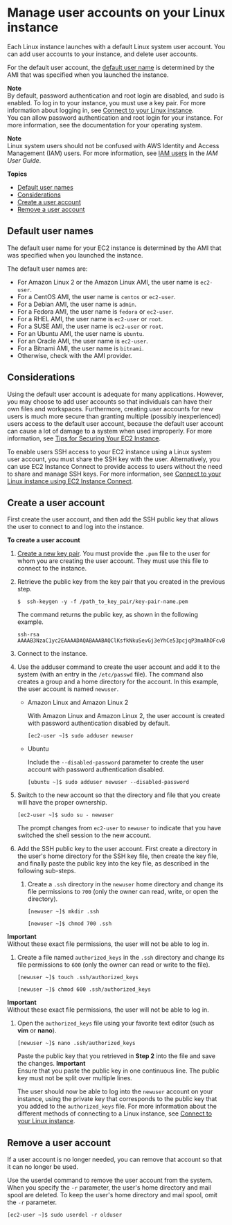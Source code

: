 # Manage user accounts on your Linux instance<a name="managing-users"></a>

Each Linux instance launches with a default Linux system user account\. You can add user accounts to your instance, and delete user accounts\.

For the default user account, the [default user name](#ami-default-user-names) is determined by the AMI that was specified when you launched the instance\. 

**Note**  
By default, password authentication and root login are disabled, and sudo is enabled\. To log in to your instance, you must use a key pair\. For more information about logging in, see [Connect to your Linux instance](AccessingInstances.md)\.  
You can allow password authentication and root login for your instance\. For more information, see the documentation for your operating system\.

**Note**  
Linux system users should not be confused with AWS Identity and Access Management \(IAM\) users\. For more information, see [IAM users](https://docs.aws.amazon.com/IAM/latest/UserGuide/id.html#id_iam-users) in the *IAM User Guide*\.

**Topics**
+ [Default user names](#ami-default-user-names)
+ [Considerations](#add-user-best-practice)
+ [Create a user account](#create-user-account)
+ [Remove a user account](#delete-user-acount)

## Default user names<a name="ami-default-user-names"></a>

The default user name for your EC2 instance is determined by the AMI that was specified when you launched the instance\.

The default user names are:
+ For Amazon Linux 2 or the Amazon Linux AMI, the user name is `ec2-user`\.
+ For a CentOS AMI, the user name is `centos` or `ec2-user`\.
+ For a Debian AMI, the user name is `admin`\.
+ For a Fedora AMI, the user name is `fedora` or `ec2-user`\.
+ For a RHEL AMI, the user name is `ec2-user` or `root`\.
+ For a SUSE AMI, the user name is `ec2-user` or `root`\.
+ For an Ubuntu AMI, the user name is `ubuntu`\.
+ For an Oracle AMI, the user name is `ec2-user`\.
+ For a Bitnami AMI, the user name is `bitnami`\.
+ Otherwise, check with the AMI provider\.

## Considerations<a name="add-user-best-practice"></a>

Using the default user account is adequate for many applications\. However, you may choose to add user accounts so that individuals can have their own files and workspaces\. Furthermore, creating user accounts for new users is much more secure than granting multiple \(possibly inexperienced\) users access to the default user account, because the default user account can cause a lot of damage to a system when used improperly\. For more information, see [Tips for Securing Your EC2 Instance](http://aws.amazon.com/articles/tips-for-securing-your-ec2-instance/)\.

To enable users SSH access to your EC2 instance using a Linux system user account, you must share the SSH key with the user\. Alternatively, you can use EC2 Instance Connect to provide access to users without the need to share and manage SSH keys\. For more information, see [Connect to your Linux instance using EC2 Instance Connect](Connect-using-EC2-Instance-Connect.md)\.

## Create a user account<a name="create-user-account"></a>

First create the user account, and then add the SSH public key that allows the user to connect to and log into the instance\.

**To create a user account**

1. [Create a new key pair](create-key-pairs.md#having-ec2-create-your-key-pair)\. You must provide the `.pem` file to the user for whom you are creating the user account\. They must use this file to connect to the instance\.

1. Retrieve the public key from the key pair that you created in the previous step\.

   ```
   $  ssh-keygen -y -f /path_to_key_pair/key-pair-name.pem
   ```

   The command returns the public key, as shown in the following example\.

   ```
   ssh-rsa AAAAB3NzaC1yc2EAAAADAQABAAABAQClKsfkNkuSevGj3eYhCe53pcjqP3maAhDFcvBS7O6Vhz2ItxCih+PnDSUaw+WNQn/mZphTk/a/gU8jEzoOWbkM4yxyb/wB96xbiFveSFJuOp/d6RJhJOI0iBXrlsLnBItntckiJ7FbtxJMXLvvwJryDUilBMTjYtwB+QhYXUMOzce5Pjz5/i8SeJtjnV3iAoG/cQk+0FzZqaeJAAHco+CY/5WrUBkrHmFJr6HcXkvJdWPkYQS3xqC0+FmUZofz221CBt5IMucxXPkX4rWi+z7wB3RbBQoQzd8v7yeb7OzlPnWOyN0qFU0XA246RA8QFYiCNYwI3f05p6KLxEXAMPLE
   ```

1. Connect to the instance\.

1. Use the adduser command to create the user account and add it to the system \(with an entry in the `/etc/passwd` file\)\. The command also creates a group and a home directory for the account\. In this example, the user account is named `newuser`\.
   + Amazon Linux and Amazon Linux 2

     With Amazon Linux and Amazon Linux 2, the user account is created with password authentication disabled by default\.

     ```
     [ec2-user ~]$ sudo adduser newuser
     ```
   + Ubuntu

     Include the `--disabled-password` parameter to create the user account with password authentication disabled\.

     ```
     [ubuntu ~]$ sudo adduser newuser --disabled-password
     ```

1. Switch to the new account so that the directory and file that you create will have the proper ownership\.

   ```
   [ec2-user ~]$ sudo su - newuser
   ```

   The prompt changes from `ec2-user` to `newuser` to indicate that you have switched the shell session to the new account\.

1. Add the SSH public key to the user account\. First create a directory in the user's home directory for the SSH key file, then create the key file, and finally paste the public key into the key file, as described in the following sub\-steps\.

   1. Create a `.ssh` directory in the `newuser` home directory and change its file permissions to `700` \(only the owner can read, write, or open the directory\)\.

      ```
      [newuser ~]$ mkdir .ssh
      ```

      ```
      [newuser ~]$ chmod 700 .ssh
      ```
**Important**  
Without these exact file permissions, the user will not be able to log in\.

   1. Create a file named `authorized_keys` in the `.ssh` directory and change its file permissions to `600` \(only the owner can read or write to the file\)\.

      ```
      [newuser ~]$ touch .ssh/authorized_keys
      ```

      ```
      [newuser ~]$ chmod 600 .ssh/authorized_keys
      ```
**Important**  
Without these exact file permissions, the user will not be able to log in\.

   1. <a name="edit_auth_keys"></a>Open the `authorized_keys` file using your favorite text editor \(such as **vim** or **nano**\)\.

      ```
      [newuser ~]$ nano .ssh/authorized_keys
      ```

      Paste the public key that you retrieved in **Step 2** into the file and save the changes\.
**Important**  
Ensure that you paste the public key in one continuous line\. The public key must not be split over multiple lines\.

      The user should now be able to log into the `newuser` account on your instance, using the private key that corresponds to the public key that you added to the `authorized_keys` file\. For more information about the different methods of connecting to a Linux instance, see [Connect to your Linux instance](AccessingInstances.md)\.

## Remove a user account<a name="delete-user-acount"></a>

If a user account is no longer needed, you can remove that account so that it can no longer be used\.

Use the userdel command to remove the user account from the system\. When you specify the `-r` parameter, the user's home directory and mail spool are deleted\. To keep the user's home directory and mail spool, omit the `-r` parameter\.

```
[ec2-user ~]$ sudo userdel -r olduser
```